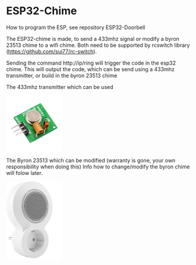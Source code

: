 # ESP32-Chime

How to program the ESP, see repository ESP32-Doorbell

The ESP32-chime is made, to send a 433mhz signal or modify a byron 23513 chime to a wifi chime.
Both need to be supported by rcswitch library (https://github.com/sui77/rc-switch).

Sending the command http://ip/ring will trigger the code in the esp32 chime.
This will output the code, which can be send using a 433mhz transmitter, or build in the byron 23513 chime

The 433mhz transmitter which can be used

<img src="assets/Readme_home_pictures/433Mhz-RF-Wireless-transmitter.jpg" width="150" >

The Byron 23513 which can be modified (warranty is gone, your own responsibility when doing this)
Info how to change/modify the byron chime will folow later.

<img src="assets/Readme_home_pictures/byron_dby-23513.jpg" width="150" >
